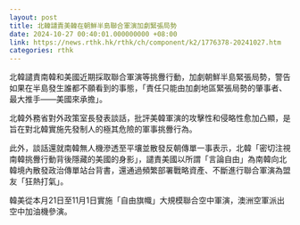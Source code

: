 ```yaml
---
layout: post
title: 北韓譴責美韓在朝鮮半島聯合軍演加劇緊張局勢
date: 2024-10-27 00:40:01.000000000 +08:00
link: https://news.rthk.hk/rthk/ch/component/k2/1776378-20241027.htm
categories: rthk
---
```


北韓譴責南韓和美國近期採取聯合軍演等挑釁行動，加劇朝鮮半島緊張局勢，警告如果在半島發生誰都不願看到的事態，「責任只能由加劇地區緊張局勢的肇事者、最大推手——美國來承擔」。

北韓外務省對外政策室長發表談話，批評美韓軍演的攻擊性和侵略性愈加凸顯，是旨在對北韓實施先發制人的極其危險的軍事挑釁行為。

此外，談話還就南韓無人機滲透至平壤並散發反朝傳單一事表示，北韓「密切注視南韓挑釁行動背後隱藏的美國的身影」，譴責美國以所謂「言論自由」為南韓向北韓境內散發政治傳單站台背書，還通過頻繁部署戰略資產、不斷進行聯合軍演為盟友「狂熱打氣」。

韓美從本月21日至11月1日實施「自由旗幟」大規模聯合空中軍演，澳洲空軍派出空中加油機參演。

